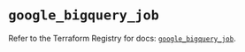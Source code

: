 # `google_bigquery_job`

Refer to the Terraform Registry for docs: [`google_bigquery_job`](https://registry.terraform.io/providers/hashicorp/google-beta/6.44.0/docs/resources/google_bigquery_job).
